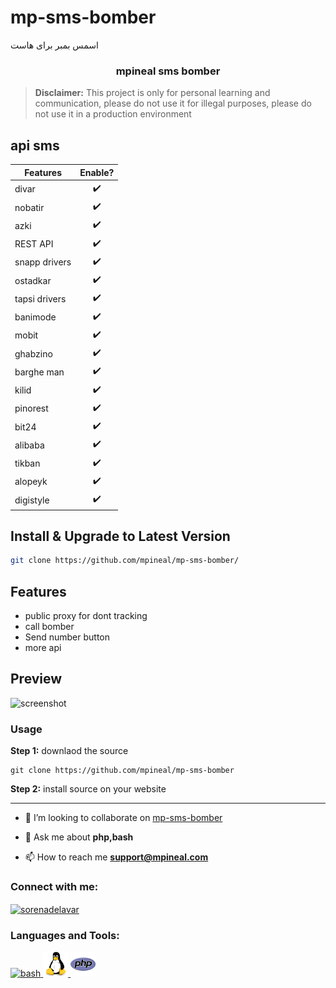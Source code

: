 # mp-sms-bomber
اسمس بمبر برای هاست

<h3 align="center">mpineal sms bomber</h3>

> **Disclaimer:** This project is only for personal learning and communication, please do not use it for illegal purposes, please do not use it in a production environment

## api sms


| Features                           |      Enable?       |
| ---------------------------------- | :----------------: |
| divar                              | :heavy_check_mark: || bama                               | :heavy_check_mark: |
| nobatir                            | :heavy_check_mark: || snapp_express                      | :heavy_check_mark: |
| azki                               | :heavy_check_mark: || igap                               | :heavy_check_mark: |
| REST API                           | :heavy_check_mark: || digikala jet                       | :heavy_check_mark: |
| snapp drivers                      | :heavy_check_mark: || snap doctor                        | :heavy_check_mark: |
| ostadkar                           | :heavy_check_mark: || miare                              | :heavy_check_mark: |
| tapsi drivers                      | :heavy_check_mark: || tapsi passenger                    | :heavy_check_mark: |
| banimode                           | :heavy_check_mark: || taaghche                           | :heavy_check_mark: |
| mobit                              | :heavy_check_mark: || jabama                             | :heavy_check_mark: |
| ghabzino                           | :heavy_check_mark: || komodaa                            | :heavy_check_mark: |
| barghe man                         | :heavy_check_mark: || behtarino                          | :heavy_check_mark: |
| kilid                              | :heavy_check_mark: || vendar                             | :heavy_check_mark: |
| pinorest                           | :heavy_check_mark: || technolife                         | :heavy_check_mark: |
| bit24                              | :heavy_check_mark: || tetherland                         | :heavy_check_mark: |
| alibaba                            | :heavy_check_mark: || drdr                               | :heavy_check_mark: |
| tikban                             | :heavy_check_mark: || drnext                             | :heavy_check_mark: |
| alopeyk                            | :heavy_check_mark: || alopeyk 2                          | :heavy_check_mark: |
| digistyle                          | :heavy_check_mark: |

## Install & Upgrade to Latest Version
```sh
git clone https://github.com/mpineal/mp-sms-bomber/
```
## Features

- public proxy for dont  tracking
- call bomber
- Send number button
- more api
## Preview

![screenshot](./assets/img/pic.png)

### Usage

**Step 1:** downlaod the source

```shell
git clone https://github.com/mpineal/mp-sms-bomber
```

**Step 2:** install source on your website 

-----------------------------------------------


- 👯 I’m looking to collaborate on [mp-sms-bomber](https://github.com/mpineal/mp-sms-bomber)

- 💬 Ask me about **php,bash**

- 📫 How to reach me **support@mpineal.com**

<h3 align="left">Connect with me:</h3>
<p align="left">
<a href="https://instagram.com/sorenadelavar" target="blank"><img align="center" src="https://raw.githubusercontent.com/rahuldkjain/github-profile-readme-generator/master/src/images/icons/Social/instagram.svg" alt="sorenadelavar" height="30" width="40" /></a>
</p>

<h3 align="left">Languages and Tools:</h3>
<p align="left"> <a href="https://www.gnu.org/software/bash/" target="_blank" rel="noreferrer"> <img src="https://www.vectorlogo.zone/logos/gnu_bash/gnu_bash-icon.svg" alt="bash" width="40" height="40"/> </a> <a href="https://www.linux.org/" target="_blank" rel="noreferrer"> <img src="https://raw.githubusercontent.com/devicons/devicon/master/icons/linux/linux-original.svg" alt="linux" width="40" height="40"/> </a> <a href="https://www.php.net" target="_blank" rel="noreferrer"> <img src="https://raw.githubusercontent.com/devicons/devicon/master/icons/php/php-original.svg" alt="php" width="40" height="40"/> </a> </p>
